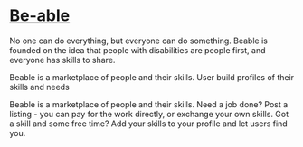 # [Be-able](http://be-able.herokuapp.com)

No one can do everything, but everyone can do something. Beable is founded on the idea that people with disabilities are people first, and everyone has skills to share.

Beable is a marketplace of people and their skills. User build profiles of their skills and needs

Beable is a marketplace of people and their skills. Need a job done? Post a listing - you can pay for the work directly, or exchange your own skills. Got a skill and some free time? Add your skills to your profile and let users find you.
